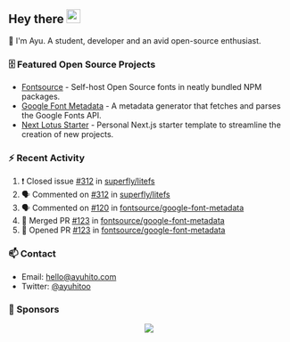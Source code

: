 ## Hey there <img src="https://media.giphy.com/media/hvRJCLFzcasrR4ia7z/giphy.gif" width="25" height="25">

📝 I'm Ayu. A student, developer and an avid open-source enthusiast.

### 🗄 Featured Open Source Projects

- [Fontsource](https://github.com/fontsource/fontsource) - Self-host Open Source fonts in neatly bundled NPM packages.
- [Google Font Metadata](https://github.com/fontsource/google-font-metadata) - A metadata generator that fetches and parses the Google Fonts API.
- [Next Lotus Starter](https://github.com/DecliningLotus/next-lotus-starter) - Personal Next.js starter template to streamline the creation of new projects.

### ⚡ Recent Activity

<!--START_SECTION:activity-->

1. ❗️ Closed issue [#312](https://github.com/superfly/litefs/issues/312) in [superfly/litefs](https://github.com/superfly/litefs)
2. 🗣 Commented on [#312](https://github.com/superfly/litefs/issues/312) in [superfly/litefs](https://github.com/superfly/litefs)
3. 🗣 Commented on [#120](https://github.com/fontsource/google-font-metadata/issues/120) in [fontsource/google-font-metadata](https://github.com/fontsource/google-font-metadata)
4. 🎉 Merged PR [#123](https://github.com/fontsource/google-font-metadata/pull/123) in [fontsource/google-font-metadata](https://github.com/fontsource/google-font-metadata)
5. 💪 Opened PR [#123](https://github.com/fontsource/google-font-metadata/pull/123) in [fontsource/google-font-metadata](https://github.com/fontsource/google-font-metadata)
<!--END_SECTION:activity-->

### 📫 Contact

- Email: hello@ayuhito.com
- Twitter: [@ayuhitoo](https://twitter.com/ayuhitoo)

### :sparkling_heart: Sponsors

<p align="center">
  <a href="https://cdn.jsdelivr.net/gh/ayuhito/ayuhito/sponsors.svg">
    <img src='https://cdn.jsdelivr.net/gh/ayuhito/ayuhito/sponsors.svg'/>
  </a>
</p>
